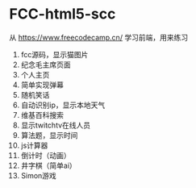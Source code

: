 # FCC-html5-scc
从 https://www.freecodecamp.cn/ 学习前端，用来练习
1. fcc源码，显示猫图片
2. 纪念毛主席页面
3. 个人主页
4. 简单实现弹幕
5. 随机笑话
6. 自动识别ip，显示本地天气
7. 维基百科搜索
8. 显示twitchtv在线人员
9. 算法题，显示时间
10. js计算器
11. 倒计时（动画）
12. 井字棋（简单ai）
13. Simon游戏